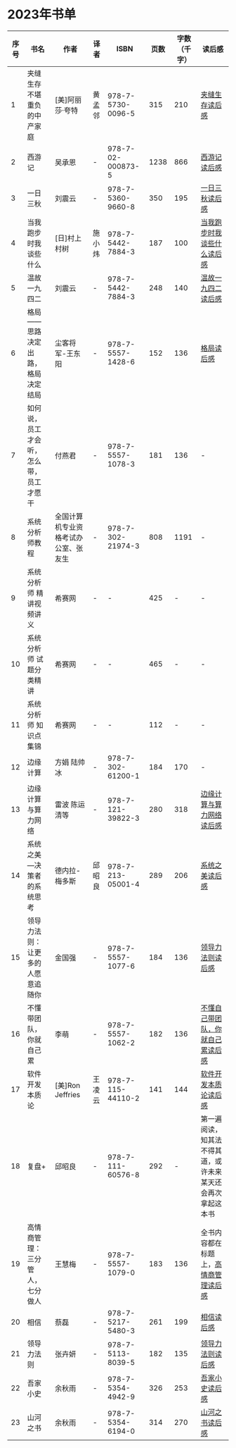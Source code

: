 # 2023年书单
| 序号  | 书名             | 作者        | 译者   | ISBN              | 页数 | 字数（千字） | 读后感 |
|-----|----------------|-----------|------|-------------------| --- | -- | --- |
| 1   | 夹缝生存 不堪重负的中产家庭 | [美]阿丽莎·夸特 | 黄孟邻  | 978-7-5730-0096-5 | 315 | 210 |[夹缝生存读后感](./2023/夹缝生存.md)|
| 2   | 西游记            | 吴承恩       | -    | 978-7-02-000873-5 | 1238 | 866 | [西游记读后感](./2023/西游记.md) |
| 3   | 一日三秋           | 刘震云       | -    | 978-7-5360-9660-8 | 350 | 195 | [一日三秋读后感](./2023/一日三秋.md) |
| 4   | 当我跑步时我谈些什么 | [日]村上村树  | 施小炜 | 978-7-5442-7884-3 | 187 | 100 | [当我跑步时我谈些什么读后感](./2023/当我跑步时我谈些什么.md) |
| 5   | 温故一九四二 | 刘震云 | - | 978-7-5442-7884-3 | 248 | 140 | [温故一九四二读后感](./2023/温故一九四二.md) |
| 6 | 格局——思路决定出路，格局决定结局 | 尘客将军-王东阳 | - | 978-7-5557-1428-6 | 152 | 136 | [格局读后感](./2023/格局.md) |
| 7 | 如何说，员工才会听，怎么带，员工才愿干 | 付燕君 | - | 978-7-5557-1078-3 | 181 | 136 | - |
| 8 | 系统分析师教程 | 全国计算机专业资格考试办公室、张友生 | - | 978-7-302-21974-3 | 808 | 1191 | - |
| 9 | 系统分析师 精讲视频讲义 | 希赛网 | - | - | 425 | - | - |
| 10 | 系统分析师 试题分类精讲 | 希赛网 | - | - | 465 | - | - |
| 11 | 系统分析师 知识点集锦 | 希赛网 | - | - | 112 | - | - |
| 12 | 边缘计算 | 方娟 陆帅冰 | - | 978-7-302-61200-1 | 184 | 170 | - |
| 13 | 边缘计算与算力网络 | 雷波 陈运清等 | - | 978-7-121-39822-3 | 280 | 318 | [边缘计算与算力网络读后感](./2023/边缘计算与算力网络.md) |
| 14 | 系统之美—决策者的系统思考 | 德内拉-梅多斯 | 邱昭良 | 978-7-213-05001-4 | 289 | 206 | [系统之美读后感](./2023/系统之美.md) |
| 15 | 领导力法则：让更多的人愿意追随你 | 金国强 | - | 978-7-5557-1077-6 | 184 | 136 | [领导力法则读后感](./2023/领导力法则.md) |
| 16 | 不懂带团队，你就自己累 | 李萌 | - | 978-7-5557-1062-2 | 182 | 136 | [不懂自己带团队，你就自己累读后感](./2023/不懂带团队你就自己累.md) |
| 17 | 软件开发本质论 | [美]Ron Jeffries | 王凌云 | 978-7-115-44110-2 | 141 | 144 | [软件开发本质论读后感](./2023/软件开发本质论.md) |
| 18 | 复盘+ | 邱昭良 | - | 978-7-111-60576-8 | 292 | - | 第一遍阅读，知其法不得其道，或许未来某天还会再次拿起这本书 |
| 19 | 高情商管理：三分管人，七分做人 | 王慧梅 | - | 978-7-5557-1079-0 | 183 | 136 | 全书内容都在标题上，[高情商管理读后感](./2023/高情商管理.md) |
| 20 | 相信 | 蔡磊 | - | 978-7-5217-5480-3 | 261 | 199 | [相信读后感](./2023/相信.md) |
| 21 | 领导力法则 | 张卉妍 | - | 978-7-5113-8039-5 | 182 | 135 | [领导力法则读后感](./2023/读领导力法则有感.md) |
| 22 | 吾家小史 | 余秋雨 | - | 978-7-5354-4942-9 | 326 | 253 | [吾家小史读后感](./2023/吾家小史.md) |
| 23 | 山河之书 | 余秋雨 | - | 978-7-5354-6194-0 | 314 | 270 | [山河之书读后感](./2023/山河之书.md) |